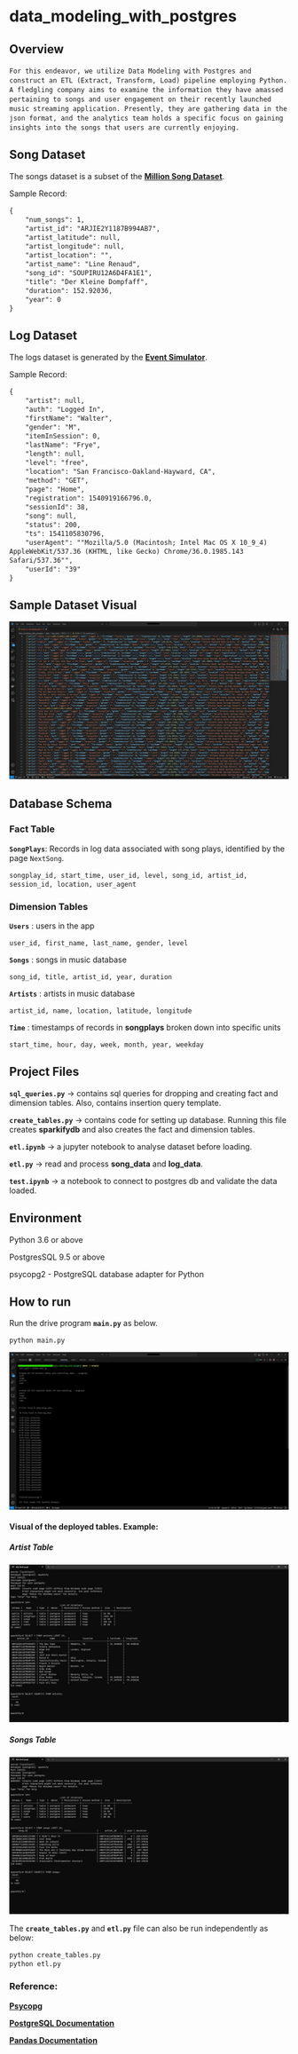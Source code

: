 # __data_modeling_with_postgres__

## **Overview**

`For this endeavor, we utilize Data Modeling with Postgres and construct an ETL (Extract, Transform, Load) pipeline employing Python. A fledgling company aims to examine the information they have amassed pertaining to songs and user engagement on their recently launched music streaming application. Presently, they are gathering data in the json format, and the analytics team holds a specific focus on gaining insights into the songs that users are currently enjoying.`

## **Song Dataset**
The songs dataset is a subset of the [**Million Song Dataset**](http://millionsongdataset.com/).

Sample Record:
```
{
    "num_songs": 1,
    "artist_id": "ARJIE2Y1187B994AB7",
    "artist_latitude": null,
    "artist_longitude": null,
    "artist_location": "",
    "artist_name": "Line Renaud",
    "song_id": "SOUPIRU12A6D4FA1E1",
    "title": "Der Kleine Dompfaff",
    "duration": 152.92036,
    "year": 0
}
```

## **Log Dataset**
The logs dataset is generated by the [**Event Simulator**](https://github.com/Interana/eventsim).

Sample Record:
```
{
    "artist": null,
    "auth": "Logged In",
    "firstName": "Walter",
    "gender": "M",
    "itemInSession": 0,
    "lastName": "Frye",
    "length": null,
    "level": "free",
    "location": "San Francisco-Oakland-Hayward, CA",
    "method": "GET",
    "page": "Home",
    "registration": 1540919166796.0,
    "sessionId": 38,
    "song": null,
    "status": 200,
    "ts": 1541105830796,
    "userAgent": ""Mozilla/5.0 (Macintosh; Intel Mac OS X 10_9_4) AppleWebKit/537.36 (KHTML, like Gecko) Chrome/36.0.1985.143 Safari/537.36"",
    "userId": "39"
}
```

## **Sample Dataset Visual**

![Alt text](ScreenShots/4_data_source.jpg)

## **Database Schema**

### **Fact Table**
**`SongPlays`**: Records in log data associated with song plays, identified by the page `NextSong`.

```
songplay_id, start_time, user_id, level, song_id, artist_id, session_id, location, user_agent
```

### **Dimension Tables**
**`Users`** : users in the app
```
user_id, first_name, last_name, gender, level
```
**`Songs`** : songs in music database
```
song_id, title, artist_id, year, duration
```
**`Artists`** : artists in music database
```
artist_id, name, location, latitude, longitude
```
**`Time`** : timestamps of records in  **songplays**  broken down into specific units
```
start_time, hour, day, week, month, year, weekday
```

## **Project Files**

**`sql_queries.py`** -> contains sql queries for dropping and  creating fact and dimension tables. Also, contains insertion query template.

**`create_tables.py`** -> contains code for setting up database. Running this file creates **sparkifydb** and also creates the fact and dimension tables.

**`etl.ipynb`** -> a jupyter notebook to analyse dataset before loading. 

**`etl.py`** -> read and process **song_data** and **log_data**.

**`test.ipynb`** -> a notebook to connect to postgres db and validate the data loaded.

## **Environment** 
Python 3.6 or above

PostgresSQL 9.5 or above

psycopg2 - PostgreSQL database adapter for Python


## **How to run**

Run the drive program **`main.py`** as below.
```
python main.py
```

![Alt text](ScreenShots/3_processed_output.jpg)

#### Visual of the deployed tables. Example:

##### Artist Table

![Alt text](ScreenShots/1_artists.jpg)

##### Songs Table

![Alt text](ScreenShots/2_songs.jpg)

The **`create_tables.py`** and **`etl.py`** file can also be run independently as below:
```
python create_tables.py 
python etl.py 
```

 ### **Reference:**
[**Psycopg**](http://initd.org/psycopg/docs/)

[**PostgreSQL Documentation**](https://www.postgresql.org/docs/)

[**Pandas Documentation**](https://pandas.pydata.org/pandas-docs/stable/)
